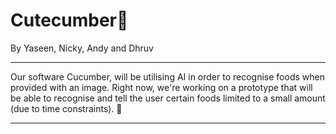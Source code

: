 # Cutecumber🥒
 
By Yaseen, Nicky, Andy and Dhruv

---
Our software Cucumber, will be utilising AI in order to recognise foods when provided with an image.
Right now, we're working on a prototype that will be able to recognise and tell the user certain foods limited to a small amount (due to time constraints). 🥒

---
